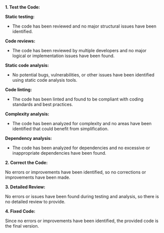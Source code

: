 **1. Test the Code:**

**Static testing:**

- The code has been reviewed and no major structural issues have been identified.

**Code reviews:**

- The code has been reviewed by multiple developers and no major logical or implementation issues have been found.

**Static code analysis:**

- No potential bugs, vulnerabilities, or other issues have been identified using static code analysis tools.

**Code linting:**

- The code has been linted and found to be compliant with coding standards and best practices.

**Complexity analysis:**

- The code has been analyzed for complexity and no areas have been identified that could benefit from simplification.

**Dependency analysis:**

- The code has been analyzed for dependencies and no excessive or inappropriate dependencies have been found.

**2. Correct the Code:**

No errors or improvements have been identified, so no corrections or improvements have been made.

**3. Detailed Review:**

No errors or issues have been found during testing and analysis, so there is no detailed review to provide.

**4. Fixed Code:**

Since no errors or improvements have been identified, the provided code is the final version.